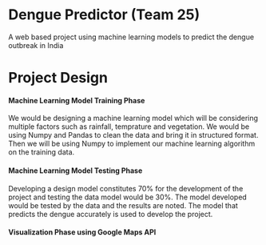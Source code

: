 # Dengue Predictor (Team 25)

A web based project using machine learning models to predict the dengue outbreak in India

# Project Design

#### Machine Learning Model Training Phase

We would be designing a machine learning model which will be considering multiple factors such as rainfall, temprature and vegetation. We would be using Numpy and Pandas to clean the data and bring it in structured format. Then we will be using Numpy to implement our machine learning algorithm on the training data.

#### Machine Learning Model Testing Phase

Developing a design model constitutes 70% for the development of the project and testing the data model would be 30%.
The model developed would be tested by the data and the results are noted. The model that predicts the dengue accurately is used to develop the project. 

#### Visualization Phase using Google Maps API
